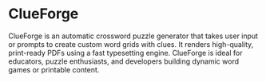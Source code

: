 # ClueForge
ClueForge is an automatic crossword puzzle generator that takes user input or prompts to create custom word grids with clues. It renders high-quality, print-ready PDFs using a fast typesetting engine. ClueForge is ideal for educators, puzzle enthusiasts, and developers building dynamic word games or printable content.
